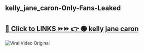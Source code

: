 
 ## kelly_jane_caron-Only-Fans-Leaked

# <h2><a href="https://clipsfans.com/kelly_jane_caron&ref=git">🔗 Click to LINKS ⏩⏩ 👉 🟢 kelly jane caron </a></h2>

<a href="https://clipsfans.com/kelly_jane_caron&ref=git" rel="nofollow" data-target="animated-image.originalLink"><img src="https://i.ibb.co.com/xMMVF88/686577567.gif" alt="Viral Video Original" style="max-width: 100%; display: inline-block;" data-target="animated-image.originalImage"></a>
